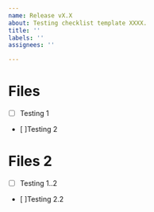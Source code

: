 ```yaml
---
name: Release vX.X
about: Testing checklist template XXXX.
title: ''
labels: ''
assignees: ''

---
```


# Files

- [ ] Testing 1
- [ ]Testing 2

# Files 2

- [ ] Testing 1..2
- [ ]Testing 2.2
